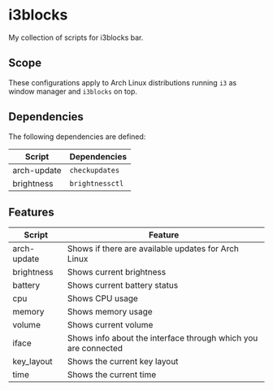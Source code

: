 # i3blocks

My collection of scripts for i3blocks bar.

## Scope

These configurations apply to Arch Linux distributions running `i3` as window manager and `i3blocks` on top.

## Dependencies

The following dependencies are defined:

|Script|Dependencies|
|-|-|
|arch-update|`checkupdates`|
|brightness|`brightnessctl`|

## Features

|Script|Feature|
|-|-|
|arch-update|Shows if there are available updates for Arch Linux|
|brightness|Shows current brightness|
|battery|Shows current battery status|
|cpu|Shows CPU usage|
|memory|Shows memory usage|
|volume|Shows current volume|
|iface|Shows info about the interface through which you are connected|
|key_layout|Shows the current key layout|
|time|Shows the current time|
